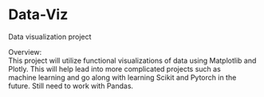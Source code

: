 # Data-Viz
Data visualization project  

Overview:  
This project will utilize functional visualizations of data using Matplotlib and Plotly. This will help lead into more complicated projects such as  
machine learning and go along with learning Scikit and Pytorch in the future. Still need to work with Pandas.


